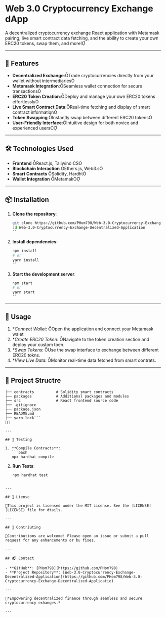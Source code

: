 
# Web 3.0 Cryptocurrency Exchange dApp
A decentralized cryptocurrency exchange React application with Metamask pairing, live smart contract data fetching, and the ability to create your own ERC20 tokens, swap them, and more!

---

## 🚀 Features

- **Decentralized Exchange**:Trade cryptocurrencies directly from your wallet without intermediaries
- **Metamask Integration**:Seamless wallet connection for secure transactions
- **ERC20 Token Creation**:Deploy and manage your own ERC20 tokens effortlessly
- **Live Smart Contract Data**:Real-time fetching and display of smart contract information
- **Token Swapping**:Instantly swap between different ERC20 tokens
- **User-Friendly Interface**:Intuitive design for both novice and experienced users

---

## 🛠️ Technologies Used

- **Frontend** React.js, Tailwind CS
- **Blockchain Interaction** Ethers.js, Web3.s
- **Smart Contracts** Solidity, Hardht
- **Wallet Integration** Metamak

---

## 📦 Installation

1. **Clone the repository**:
   ```bash
   git clone https://github.com/PHom798/Web-3.0-Cryptocurrency-Exchange-Decentralized-Application.git
   cd Web-3.0-Cryptocurrency-Exchange-Decentralized-Application
   ``


2. **Install dependencies**:
   ```bash
   npm install
   # or
   yarn install
   ``

3. **Start the development server**:
   ```bash
   npm start
   # or
   yarn start
   ``
---

## 🔧 Usage

1. **Connect Wallet*: Open the application and connect your Metamask walet
2. **Create ERC20 Token*: Navigate to the token creation section and deploy your custom toen.
3. **Swap Tokens*: Use the swap interface to exchange between different ERC20 tokns.
4. **View Live Data*: Monitor real-time data fetched from smart contrats.

---

## 📁 Project Structre


```plaintext
├── contracts          # Solidity smart contracts
├── packages           # Additional packages and modules
├── src                # React frontend source code
├── .gitignore
├── package.json
├── README.md
├── yarn.lock```


---

## 🧪 Testing

1. **Compile Contracts**:
   ```bash
   npx hardhat compile
  ```


2. **Run Tests**:
   ```bash
   npx hardhat test
  ```

---

## 📄 Liense

This project is licensed under the MIT License. See the [LICENSE](LICENSE) file for dtails.

---

## 🤝 Contriuting

Contributions are welcome! Please open an issue or submit a pull request for any enhancements or bu fixes.

---

## 📬 Contact

- **GitHub**: [PHom798](https://github.com/PHom798)
- **Project Repository**: [Web-3.0-Cryptocurrency-Exchange-Decentralized-Application](https://github.com/PHom798/Web-3.0-Cryptocurrency-Exchange-Decentralized-Applicatio)

---

*Empowering decentralized finance through seamless and secure cryptocurrency exhanges.*

--- 
